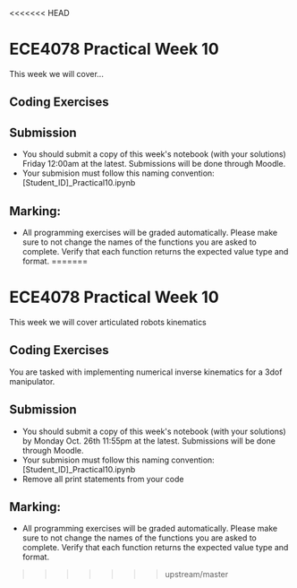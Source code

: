 <<<<<<< HEAD
# ECE4078 Practical Week 10

This week we will cover...

## Coding Exercises


## Submission

- You should submit a copy of this week's notebook (with your solutions) Friday 12:00am at the latest. Submissions will be done through Moodle.
- Your submision must follow this naming convention: [Student_ID]_Practical10.ipynb 


## Marking:
- All programming exercises will be graded automatically. Please make sure to not change the names of the functions you are asked to complete. Verify that each function returns the expected value type and format.
=======
# ECE4078 Practical Week 10

This week we will cover articulated robots kinematics

## Coding Exercises

You are tasked with implementing numerical inverse kinematics for a 3dof manipulator.

## Submission

- You should submit a copy of this week's notebook (with your solutions) by Monday Oct. 26th 11:55pm at the latest. Submissions will be done through Moodle.
- Your submision must follow this naming convention: [Student_ID]_Practical10.ipynb 
- Remove all print statements from your code


## Marking:
- All programming exercises will be graded automatically. Please make sure to not change the names of the functions you are asked to complete. Verify that each function returns the expected value type and format.
>>>>>>> upstream/master
